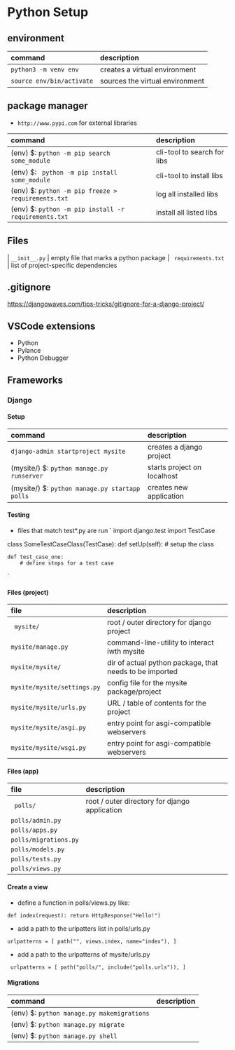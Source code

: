 # Python Setup

## environment
| command | description |
| :-------------- | :----------- |
| ` python3 -m venv env ` | creates a virtual environment
| ` source env/bin/activate ` | sources the virtual environment

## package manager
- ` http://www.pypi.com ` for external libraries

| command | description |
| :-------------- | :----------- |
| (env) $: ` python -m pip search some_module ` | cli-tool to search for libs
| (env) $: ` python -m pip install some_module` | cli-tool to install libs
| (env) $: ` python -m pip freeze > requirements.txt ` | log all installed libs
| (env) $: ` python -m pip install -r requirements.txt ` | install all listed libs

## Files
| ` __init__.py ` | empty file that marks a python package
| ` requirements.txt` | list of project-specific dependencies

## .gitignore
https://djangowaves.com/tips-tricks/gitignore-for-a-django-project/

## VSCode extensions
-   Python
-   Pylance
-   Python Debugger

## Frameworks

### Django

#### Setup
| command | description |
| :-------------- | :----------- |
| ` django-admin startproject mysite ` | creates a django project
| (mysite/) $: ` python manage.py runserver ` | starts project on localhost
| (mysite/) $: ` python manage.py startapp polls ` | creates new application <polls>

#### Testing
- files that match test*.py are run
`
import django.test import TestCase

class SomeTestCaseClass(TestCase):
    def setUp(self):
        # setup the class

    def test_case_one:
        # define steps for a test case
`

#### Files (project)
| file | description |
| :-------------- | :----------- |
| ` mysite/` | root / outer directory for django project
| ` mysite/manage.py ` | command-line-utility to interact iwth mysite
| ` mysite/mysite/ ` |  dir of actual python package, that needs to be imported
| ` mysite/mysite/settings.py ` | config file for the mysite package/project
| ` mysite/mysite/urls.py ` | URL / table of contents for the project
| ` mysite/mysite/asgi.py ` | entry point for asgi-compatible webservers
| ` mysite/mysite/wsgi.py ` | entry point for asgi-compatible webservers

#### Files (app)
| file | description |
| :-------------- | :----------- |
| ` polls/` | root / outer directory for django application
| ` polls/admin.py ` |
| ` polls/apps.py ` |
| ` polls/migrations.py ` |
| ` polls/models.py ` |
| ` polls/tests.py ` |
| ` polls/views.py ` |

#### Create a view
- define a function in polls/views.py like:

` def index(request):
    return HttpResponse("Hello!") `

- add a path to the urlpatters list in polls/urls.py

` urlpatterns = [
    path("", views.index, name="index"),
] `

- add a path to the urlpatterns of mysite/urls.py

` urlpatterns = [
    path("polls/", include("polls.urls")),
]`

#### Migrations
| command | description |
| :-------------- | :----------- |
| (env) $: ` python manage.py makemigrations ` |
| (env) $: ` python manage.py migrate ` |
| (env) $: ` python manage.py shell ` |
